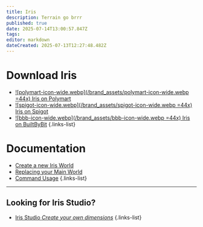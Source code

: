 ```yaml
---
title: Iris
description: Terrain go brrr
published: true
date: 2025-07-14T13:00:57.847Z
tags: 
editor: markdown
dateCreated: 2025-07-13T12:27:48.482Z
---
```




# Download Iris
- [![polymart-icon-wide.webp](/brand_assets/polymart-icon-wide.webp =44x) Iris on Polymart](https://polymart.org/product/3623/iris-dimension-engine)
- [![spigot-icon-wide.webp](/brand_assets/spigot-icon-wide.webp =44x) Iris on Spigot](https://www.spigotmc.org/resources/iris-dimension-engine.84586/)
- [![bbb-icon-wide.webp](/brand_assets/bbb-icon-wide.webp =44x) Iris on BuiltByBit](https://builtbybit.com/resources/iris-dimension-engine.56258/) 
{.links-list}

# Documentation

- [Create a new Iris World](/doc/iris/create-world)
- [Replacing your Main World](/doc/iris/replacing-main-world)
- [Command Usage](/doc/iris/commands)
{.links-list}

---

## Looking for Iris Studio?

- [Iris Studio *Create your own dimensions*](/guide/studio)
{.links-list}